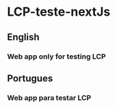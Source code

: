 # LCP-teste-nextJs

## English
### Web app only for testing LCP

## Portugues
### Web app para testar LCP
